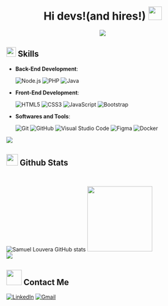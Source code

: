 
<h1 align="center"><b> Hi devs!(and hires!) </b><img src="https://media.giphy.com/media/hvRJCLFzcasrR4ia7z/giphy.gif" width="35"></h1>
<!--  -->
<p align="center">
  <a href="https://github.com/DenverCoder1/readme-typing-svg"><img src="https://readme-typing-svg.herokuapp.com?font=Time+New+Roman&color=cyan&size=25&center=true&vCenter=true&width=600&height=100&lines=Meu+nome+é+Samuel+Louvera,;Tenho+20+anos,;Sou+estudante+de+Analise+e+Desenvolvimento+de+sistemas,;Estou+em+constante+busca+por+aprendizado,;Me+encontrando+na+área+de+TI+:)"></a>
</p>

## <img src="https://media2.giphy.com/media/QssGEmpkyEOhBCb7e1/giphy.gif?cid=ecf05e47a0n3gi1bfqntqmob8g9aid1oyj2wr3ds3mg700bl&rid=giphy.gif" width ="25"><b> Skills</b>
<p align="center">

- **Back-End Development**:
    
    ![Node.js](https://img.shields.io/badge/Node.js-339933?style=for-the-badge&logo=nodedotjs&logoColor=white)
    ![PHP](https://img.shields.io/badge/PHP-777BB4?style=for-the-badge&logo=php&logoColor=white)
    ![Java](https://img.shields.io/badge/Java-007396?style=for-the-badge&logo=java&logoColor=white)
    
- **Front-End Development**:

   ![HTML5](https://img.shields.io/badge/HTML5%20-%23E34F26.svg?style=for-the-badge&logo=html5&logoColor=white)
   ![CSS3](https://img.shields.io/badge/CSS3-1572B6?style=for-the-badge&logo=css3&logoColor=white)
   ![JavaScript](https://img.shields.io/badge/JavaScript-F7DF1E?style=for-the-badge&logo=javascript&logoColor=black)
   ![Bootstrap](https://img.shields.io/badge/Bootstrap-563D7C?style=for-the-badge&logo=bootstrap&logoColor=white)


- **Softwares and Tools**:

    ![Git](https://img.shields.io/badge/git-%23F05033.svg?style=for-the-badge&logo=git&logoColor=white)
    ![GitHub](https://img.shields.io/badge/github-%23121011.svg?style=for-the-badge&logo=github&logoColor=white)
    ![Visual Studio Code](https://img.shields.io/badge/Visual_Studio_Code-0078D4?style=for-the-badge&logo=visual%20studio%20code&logoColor=white)
    ![Figma](https://img.shields.io/badge/Figma-F24E1E?style=for-the-badge&logo=figma&logoColor=white)
    ![Docker](https://img.shields.io/badge/Docker-2496ED?style=for-the-badge&logo=docker&logoColor=white)




<img src="https://user-images.githubusercontent.com/73097560/115834477-dbab4500-a447-11eb-908a-139a6edaec5c.gif">


## <img src="https://media.giphy.com/media/iY8CRBdQXODJSCERIr/giphy.gif" width="30"><b> Github Stats </b>
<br>

![Samuel Louvera GitHub stats](https://github-readme-stats.vercel.app/api?username=samuzaum&hide=issues&show_icons=true)
<img height="170cm" src="https://github-readme-stats.vercel.app/api/top-langs/?username=samuzaum&layout=compact"/>
<br>
<img src="https://user-images.githubusercontent.com/73097560/115834477-dbab4500-a447-11eb-908a-139a6edaec5c.gif">



## <img src="https://raw.githubusercontent.com/ShahriarShafin/ShahriarShafin/main/Assets/handshake.gif" width="40px"><b> Contact Me </b>
[![LinkedIn](https://img.shields.io/badge/linkedin-%2300acee.svg?color=405DE6&style=for-the-badge&logo=linkedin&logoColor=white)](https://linkedin.com/in/samuel-louvera)
[![Gmail](https://img.shields.io/badge/gmail-%23EA4335.svg?style=for-the-badge&logo=gmail&logoColor=white)](mailto:samuelouvera@gmail.com)

